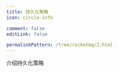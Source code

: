 ```yaml
---
title: 持久化策略
icon: circle-info

comment: false
editLink: false

permalinkPattern: /tree/rocketmq/2.html
---
```


介绍持久化策略
